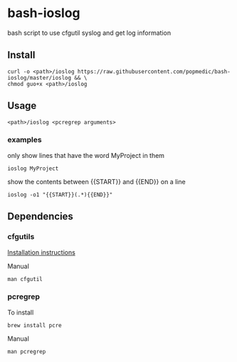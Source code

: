 # bash-ioslog

bash script to use cfgutil syslog and get log information

## Install

```
curl -o <path>/ioslog https://raw.githubusercontent.com/popmedic/bash-ioslog/master/ioslog && \
chmod guo+x <path>/ioslog
```

## Usage

```
<path>/ioslog <pcregrep arguments>
```

### examples

only show lines that have the word MyProject in them

```
ioslog MyProject
```

show the contents between {{START}} and {{END}} on a line

```
ioslog -o1 "{{START}}(.*){{END}}"
```

## Dependencies

### cfgutils 

[Installation instructions](https://support.apple.com/en-ca/guide/apple-configurator-2/cad856a8ea58/mac)

Manual

```
man cfgutil
```


### pcregrep

To install

```
brew install pcre
```

Manual

```
man pcregrep
```
